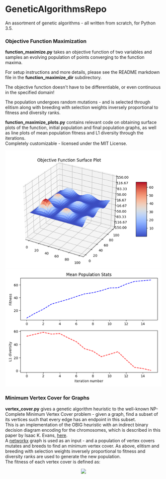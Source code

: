 # GeneticAlgorithmsRepo
An assortment of genetic algorithms - all written from scratch, for Python 3.5.
### Objective Function Maximization
**function_maximize.py** takes an objective function of two variables and samples an evolving population of points converging to the function maxima.

For setup instructions and more details, please see the README markdown file in the **function_maximize_dir** subdirectory.

The objective function doesn't have to be differentiable, or even continuous in the specified domain!  

The population undergoes random mutations - and is selected through elitism along with breeding with selection weights 
inversely proportional to fitness and diversity ranks.  

**function_maximize_plots.py** contains relevant code on obtaining surface plots of the function, initial population and final population graphs, as well as line plots of mean population fitness 
and L1 diversity through the iterations.  
Completely customizable - licensed under the MIT License.

![](functionplot.png)
![](meanstats.png)

### Minimum Vertex Cover for Graphs
**vertex_cover.py** gives a genetic algorithm heuristic to the well-known NP-Complete Minimum Vertex Cover problem - given a graph, find a subset of its vertices such that every edge has an endpoint in this subset.  
This is an implementation of the OBIG heuristic with an indirect binary decision diagram encoding for the chromosomes, which is described in this paper by Isaac K. Evans, [here](https://pdfs.semanticscholar.org/4309/66ae3423f07738748f6cd5cef4f108ca87ea.pdf).  
A [networkx](https://networkx.github.io/) graph is used as an input - and a population of vertex covers mutates and breeds to find an minimum vertex cover.
As above, elitism and breeding with selection weights inversely proportional to fitness and diversity ranks are used to generate the new population.  
The fitness of each vertex cover is defined as: 
<p align="center"> 
<img src="https://latex.codecogs.com/gif.latex?fitness%28VC%29%20%3D%20%5Cfrac%7B200%7D%7B1&plus;VC.length%7D")
</p>
